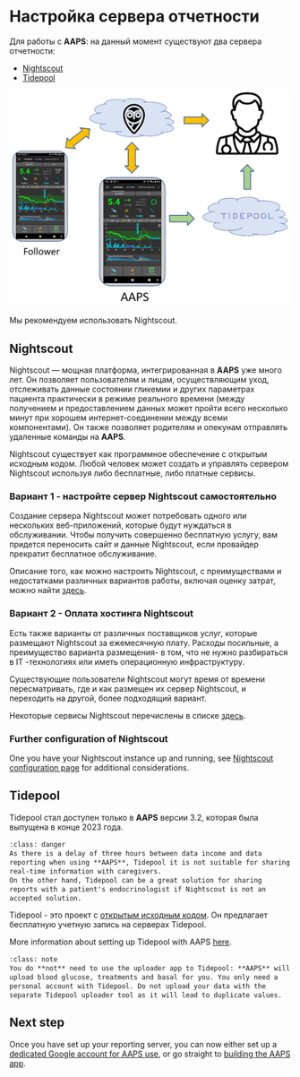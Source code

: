 # Настройка сервера отчетности

Для работы с **AAPS**: на данный момент существуют два сервера отчетности:

- [Nightscout](https://nightscout.github.io/)
- [Tidepool](https://www.tidepool.org/)

![Серверы отчетов](../images/Building-the-App/ReportingServer.png)

Мы рекомендуем использовать Nightscout.

## Nightscout

Nightscout — мощная платформа, интегрированная в **AAPS** уже много лет. Он позволяет пользователям и лицам, осуществляющим уход, отслеживать данные состоянии гликемии и других параметрах пациента практически в режиме реального времени (между получением и предоставлением данных может пройти всего несколько минут при хорошем интернет-соединении между всеми компонентами). Он также позволяет родителям и опекунам отправлять удаленные команды на **AAPS**.

Nightscout существует как программное обеспечение с открытым исходным кодом. Любой человек может создать и управлять сервером Nightscout используя либо бесплатные, либо платные сервисы.

### Вариант 1 - настройте сервер Nightscout самостоятельно

Создание сервера Nightscout может потребовать одного или нескольких веб-приложений, которые будут нуждаться в обслуживании. Чтобы получить совершенно бесплатную услугу, вам придется переносить сайт и данные Nightscout, если провайдер прекратит бесплатное обслуживание.

Описание того, как можно настроить Nightscout, с преимуществами и недостатками различных вариантов работы, включая оценку затрат, можно найти [здесь](https://nightscout.github.io/nightscout/new_user/#free-diy).

### Вариант 2 - Оплата хостинга Nightscout

Есть также варианты от различных поставщиков услуг, которые размещают Nightscout за ежемесячную плату. Расходы посильные, а преимущество варианта размещения- в том, что не нужно разбираться в IT -технологиях или иметь операционную инфраструктуру.

Существующие пользователи Nightscout могут время от времени пересматривать, где и как размещен их сервер Nightscout, и переходить на другой, более подходящий вариант.

Некоторые сервисы Nightscout перечислены в списке [здесь](https://nightscout.github.io/nightscout/new_user/#vendors-comparison-table).

### Further configuration of Nightscout

One you have your Nightscout instance up and running, see [Nightscout configuration page](../SettingUpAaps/Nightscout.md) for additional considerations.

## Tidepool

Tidepool стал доступен только в **AAPS** версии 3.2, которая была выпущена в конце 2023 года.

```{admonition} Tidepool with **AAPS** is only for reporting
:class: danger  
As there is a delay of three hours between data income and data reporting when using **AAPS**, Tidepool it is not suitable for sharing real-time information with caregivers.  
On the other hand, Tidepool can be a great solution for sharing reports with a patient's endocrinologist if Nightscout is not an accepted solution.  
```

Tidepool - это проект с [открытым исходным кодом](https://github.com/tidepool-org). Он предлагает бесплатную учетную запись на серверах Tidepool.

More information about setting up Tidepool with AAPS [here](../SettingUpAaps/Tidepool.md).

```{admonition} **AAPS** has a the uploader for Tidepool integrated
:class: note
You do **not** need to use the uploader app to Tidepool: **AAPS** will upload blood glucose, treatments and basal for you. You only need a personal account with Tidepool. Do not upload your data with the separate Tidepool uploader tool as it will lead to duplicate values.  
```

## Next step

Once you have set up your reporting server, you can now either set up a [dedicated Google account for AAPS use](../SettingUpAaps/DedicatedGoogleAccountForAaps.md), or go straight to [building the AAPS app](../SettingUpAaps/BuildingAaps.md).
